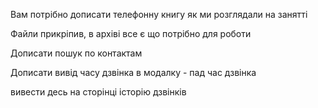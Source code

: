 Вам потрібно дописати телефонну книгу як ми розглядали на занятті

Файли прикріпив, в архіві все є що потрібно для роботи

Дописати пошук по контактам

Дописати вивід часу дзвінка в модалку - пад час дзвінка

вивести десь на сторінці історію дзвінків